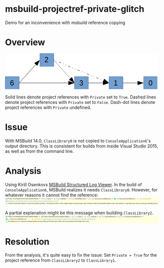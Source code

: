# msbuild-projectref-private-glitch
Demo for an inconvenience with msbuild reference copying

# Overview
![References overview][refpic]

Solid lines denote project references with `Private` set to `True`.
Dashed lines denote project references with `Private` set to `False`.
Dash-dot lines denote project references with `Private` undefined.

# Issue
With MSBuild 14.0, `ClassLibrary0` is not copied to `ConsoleApplication6`'s output directory.
This is consistent for builds from inside Visual Studio 2015, as well as from the command line.

# Analysis
Using Kirill Osenkovs [MSBuild Structured Log Viewer][analysis-tool].
In the build of `ConsoleApplication6`, MSBuild realizes it needs `ClassLibrary0`. However, for whatever reasons it cannot find the reference:
![References overview][analysis1]

A partial explanation might be this message when building `ClassLibrary2`.
![References overview][analysis2]

# Resolution
From the analysis, it's quite easy to fix the issue:
Set `Private = True` for the project reference from `ClassLibrary2` to `ClassLibrary1`.

[refpic]: media/references.png "Referenes overview"
[analysis-tool]: https://github.com/KirillOsenkov/MSBuildStructuredLog
[analysis1]: media/build-analysis-1.png "Build analysis 1"
[analysis2]: media/build-analysis-2.png "Build analysis 2"
